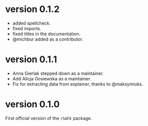 # version 0.1.2

- added spellcheck.
- fixed imports.
- fixed titles in the documentation.
- @michbur added as a contributor.

# version 0.1.1

- Anna Gierlak stepped down as a maintainer.
- Add Alicja Gosiewska as a maintainer.
- Fix for extracting data from explainer, thanks to @maksymiuks.

# version 0.1.0

First official version of the `rSAFE` package.
